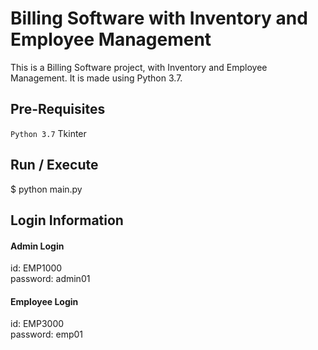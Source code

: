 # Billing Software with Inventory and Employee Management

This is a Billing Software project, with Inventory and Employee Management. It is made using Python 3.7.

## Pre-Requisites
`Python 3.7`
Tkinter

## Run / Execute
$ python main.py

## Login Information
#### Admin Login
id: EMP1000<br>
password: admin01

#### Employee Login
id: EMP3000<br>
password: emp01
